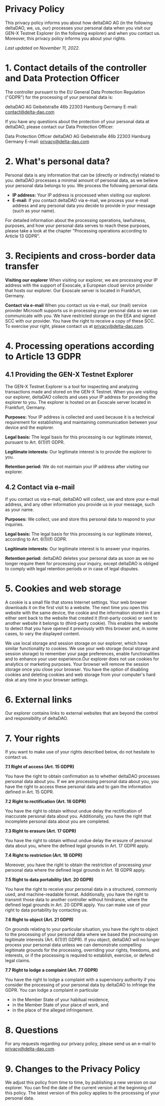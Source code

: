 # Privacy Policy

This privacy policy informs you about how deltaDAO AG (in the following deltaDAO, we, us, our) processes your personal data when you visit our GEN-X Testnet Explorer (in the following explorer) and when you contact us. Moreover, this privacy policy informs you about your rights.

_Last updated on November 11, 2022._

# 1. Contact details of the controller and Data Protection Officer

The controller pursuant to the EU General Data Protection Regulation ("GDPR") for the processing of your personal data is:

deltaDAO AG
Geibelstraße 46b
22303 Hamburg
Germany
E-mail: contact@delta-dao.com

If you have any questions about the protection of your personal data at deltaDAO, please contact our Data Protection Officer:

Data Protection Officer
deltaDAO AG
Geibelstraße 46b
22303 Hamburg
Germany
E-mail: privacy@delta-dao.com

# 2. What's personal data?

Personal data is any information that can be (directly or indirectly) related to you. deltaDAO processes a minimal amount of personal data, as we believe your personal data belongs to you. We process the following personal data.

- **IP address:** Your IP address is processed when visiting our explorer.
- **E-mail:** If you contact deltaDAO via e-mail, we process your e-mail address and any personal data you decide to provide in your message (such as your name).

For detailed information about the processing operations, lawfulness, purposes, and how your personal data serves to reach these purposes, please take a look at the chapter "Processing operations according to Article 13 GDPR".

# 3. Recipients and cross-border data transfer

**Visiting our explorer**
When visiting our explorer, we are processing your IP address with the support of Exoscale, a European cloud service provider that hosts our explorer. Our Exoscale server is located in Frankfurt, Germany.

**Contact via e-mail**
When you contact us via e-mail, our (mail) service provider Microsoft supports us in processing your personal data so we can communicate with you. We have restricted storage on the EEA and signed SCC with our provider. You have the right to receive a copy of these SCC. To exercise your right, please contact us at privacy@delta-dao.com.

# 4. Processing operations according to Article 13 GDPR

## **4.1 Providing the GEN-X Testnet Explorer**

The GEN-X Testnet Explorer is a tool for inspecting and analyzing transactions made and stored on the GEN-X Testnet. When you are visiting our explorer, deltaDAO collects and uses your IP address for providing the explorer to you. The explorer is hosted on an Exoscale server located in Frankfurt, Germany.

**Purposes:** Your IP address is collected and used because it is a technical requirement for establishing and maintaining communication between your device and the explorer.

**Legal basis:** The legal basis for this processing is our legitimate interest, pursuant to Art. 6(1)(f) GDPR.

**Legitimate interests:** Our legitimate interest is to provide the explorer to you.

**Retention period:** We do not maintain your IP address after visiting our explorer.

## **4.2 Contact via e-mail**

If you contact us via e-mail, deltaDAO will collect, use and store your e-mail address, and any other information you provide us in your message, such as your name.

**Purposes:**
We collect, use and store this personal data to respond to your inquiries.

**Legal basis:**
The legal basis for this processing is our legitimate interest, according to Art. 6(1)(f) GDPR.

**Legitimate interests:**
Our legitimate interest is to answer your inquiries.

**Retention period:**
deltaDAO deletes your personal data as soon as we no longer require them for processing your inquiry, except deltaDAO is obliged to comply with legal retention periods or in case of legal disputes.

# 5. Cookies and web storage

A cookie is a small file that stores Internet settings. Your web browser downloads it on the first visit to a website. The next time you open this website with the same device, the cookie and the information stored in it are either sent back to the website that created it (first-party cookie) or sent to another website it belongs to (third-party cookie). This enables the website to detect that you have opened it previously with this browser and, in some cases, to vary the displayed content.

We use local storage and session storage on our explorer, which have similar functionality to cookies. We use your web storage (local storage and session storage) to remember your page preferences, enable functionalities and to enhance your user experience.Our explorer does not use cookies for analytics or marketing purposes. Your browser will remove the session storage once you close your browser. You have the option of disabling cookies and deleting cookies and web storage from your computer's hard disk at any time in your browser settings.

# 6. External links

Our explorer contains links to external websites that are beyond the control and responsibility of deltaDAO.

# 7. Your rights

If you want to make use of your rights described below, do not hesitate to contact us.

**7.1 Right of access (Art. 15 GDPR)**

You have the right to obtain confirmation as to whether deltaDAO processes personal data about you. If we are processing personal data about you, you have the right to access these personal data and to gain the information defined in Art. 15 GDPR.

**7.2 Right to rectification (Art. 16 GDPR)**

You have the right to obtain without undue delay the rectification of inaccurate personal data about you. Additionally, you have the right that incomplete personal data about you are completed.

**7.3 Right to erasure (Art. 17 GDPR)**

You have the right to obtain without undue delay the erasure of personal data about you, where the defined legal grounds in Art. 17 GDPR apply.

**7.4 Right to restriction (Art. 18 GDPR)**

Moreover, you have the right to obtain the restriction of processing your personal data where the defined legal grounds in Art. 18 GDPR apply.

**7.5 Right to data portability (Art. 20 GDPR)**

You have the right to receive your personal data in a structured, commonly used, and machine-readable format. Additionally, you have the right to transmit those data to another controller without hindrance, where the defined legal grounds in Art. 20 GDPR apply. You can make use of your right to data portability by contacting us.

**7.6 Right to object (Art. 21 GDPR)**

On grounds relating to your particular situation, you have the right to object to the processing of your personal data where we based the processing on legitimate interests (Art. 6(1)(f) GDPR). If you object, deltaDAO will no longer process your personal data unless we can demonstrate compelling legitimate grounds for the processing, overriding your rights, freedoms, and interests, or if the processing is required to establish, exercise, or defend legal claims.

**7.7 Right to lodge a complaint (Art. 77 GDPR)**

You have the right to lodge a complaint with a supervisory authority if you consider the processing of your personal data by deltaDAO to infringe the GDPR. You can lodge a complaint in particular

- in the Member State of your habitual residence,
- in the Member State of your place of work, and
- in the place of the alleged infringement.

# 8. Questions

For any requests regarding our privacy policy, please send us an e-mail to [privacy@delta-dao.com](mailto:privacy@delta-dao.com).

# 9. Changes to the Privacy Policy

We adjust this policy from time to time, by publishing a new version on our explorer. You can find the date of the current version at the beginning of this policy. The latest version of this policy applies to the processing of your personal data.
